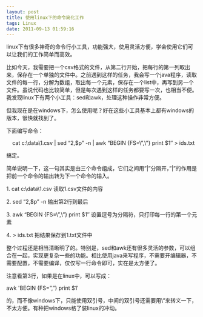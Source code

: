 ```yaml
---
layout: post
title: 使用linux下的命令简化工作
tags: Linux
date: 2011-09-13 01:59:16
---
```


linux下有很多神奇的命令行小工具，功能强大，使用灵活方便，学会使用它们可以让我们的工作简单而高效。
<p>比如今天，我需要把一个csv格式的文件，从第二行开始，把每行的第一列取出来，保存在一个单独的文件中。之前遇到这样的任务，我会写一个java程序，读取文件的每一行，分解为数组，取出每一个元素，保存在一个list中，再写到另一个文件。虽说代码也比较简单，但是每次遇到这样的任务都要写一次，也相当不便。我发现linux下有两个小工具：sed和awk，处理这种操作非常方便。
<p>但我现在是在windows下，怎么使用呢？好在这些小工具基本上都有windows的版本，很快就找到了。 

<span id="more-110"></span>
<p>下面编写命令：
<p>&nbsp;&nbsp;&nbsp; cat c:\data\1.csv | sed &#8220;2,$p&#8221; -n | awk &#8220;BEGIN {FS=\&#8221;,\&#8221;} print $1&#8243; > ids.txt
<p>搞定。
<p>简单说明一下，这一句其实是由三个命令组成，它们之间用&#8221;|&#8221;分隔开，&#8221;|&#8221;的作用是把前一个命令的输出转为下一个命令的输入。
<p>1. cat c:\data\1.csv 读取1.csv文件的内容
<p>2. sed &#8220;2,$p&#8221; -n 输出第2行到最后
<p>3. awk &#8220;BEGIN {FS=\&#8221;,\&#8221;} print $1&#8243; 设置逗号为分隔符，只打印每一行的第一个元素
<p>4. > ids.txt 把结果保存到1.txt文件中
<p>整个过程还是相当清晰明了的。特别是，sed和awk还有很多灵活的参数，可以组合在一起，实现更复杂一些的功能。相比使用java来写程序，不需要开编辑器，不需要配置，不需要编译，仅仅写一行命令即可，实在是太方便了。
<p>注意看第3行，如果是在linux中，可以写成：
<p>awk 'BEGIN {FS=&#8221;,&#8221;} print $1&#8242;
<p>的，而不像windows下，只能使用双引号，中间的双引号还需要用\&#8221;来转义一下，不太方便。有种把windows格了装linux的冲动。
